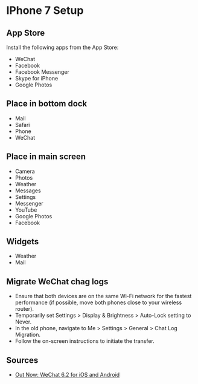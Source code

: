 # IPhone 7 Setup

## App Store

Install the following apps from the App Store:

- WeChat
- Facebook
- Facebook Messenger
- Skype for iPhone
- Google Photos

## Place in bottom dock

- Mail
- Safari
- Phone
- WeChat

## Place in main screen

- Camera
- Photos
- Weather
- Messages
- Settings
- Messenger
- YouTube
- Google Photos
- Facebook

## Widgets

- Weather
- Mail

## Migrate WeChat chag logs

- Ensure that both devices are on the same Wi-Fi network for the fastest performance (if possible, move both phones close to your wireless router).
- Temporarily set Settings > Display & Brightness > Auto-Lock setting to Never.
- In the old phone, navigate to Me > Settings > General > Chat Log Migration.
- Follow the on-screen instructions to initiate the transfer.

## Sources

- [Out Now: WeChat 6.2 for iOS and Android](http://blog.wechat.com/2015/05/27/out-now-wechat-6-2-for-ios-and-android-featuring-moments-translation/)
